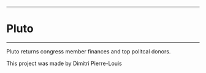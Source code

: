 ----------------------------------------------------------------
# Pluto
----------------------------------------------------------------
Pluto returns congress member finances and top politcal donors.

This project was made by Dimitri Pierre-Louis
